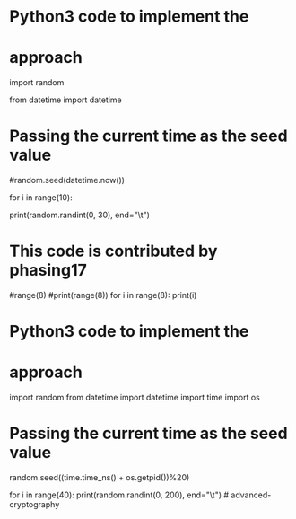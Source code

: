 # Python3 code to implement the

# approach

import random

from datetime import datetime

# Passing the current time as the seed value

#random.seed(datetime.now())

for i in range(10):

 print(random.randint(0, 30), end="\t")

# This code is contributed by phasing17



#range(8)
#print(range(8))
for i in range(8):
  print(i)

# Python3 code to implement the
# approach
import random
from datetime import datetime
import time
import os

# Passing the current time as the seed value
random.seed((time.time_ns() + os.getpid())%20)

for i in range(40):
    print(random.randint(0, 200), end="\t")
     # advanced-cryptography
